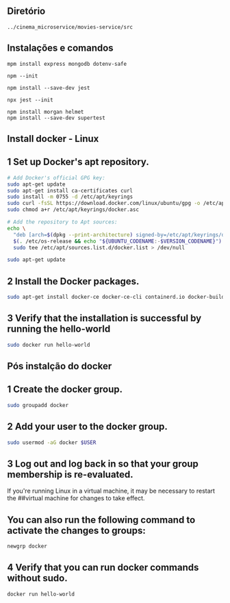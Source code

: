 ## Diretório

```nodejs
../cinema_microservice/movies-service/src
```

## Instalações e comandos

```nodejs
mpm install express mongodb dotenv-safe

npm --init

npm install --save-dev jest

npx jest --init

npm install morgan helmet
npm install --save-dev supertest
```

## Install docker - Linux

## 1 Set up Docker's apt repository.

```bash
# Add Docker's official GPG key:
sudo apt-get update
sudo apt-get install ca-certificates curl
sudo install -m 0755 -d /etc/apt/keyrings
sudo curl -fsSL https://download.docker.com/linux/ubuntu/gpg -o /etc/apt/keyrings/docker.asc
sudo chmod a+r /etc/apt/keyrings/docker.asc

# Add the repository to Apt sources:
echo \
  "deb [arch=$(dpkg --print-architecture) signed-by=/etc/apt/keyrings/docker.asc] https://download.docker.com/linux/ubuntu \
  $(. /etc/os-release && echo "${UBUNTU_CODENAME:-$VERSION_CODENAME}") stable" | \
  sudo tee /etc/apt/sources.list.d/docker.list > /dev/null

sudo apt-get update
```

## 2 Install the Docker packages.

```bash
sudo apt-get install docker-ce docker-ce-cli containerd.io docker-buildx-plugin docker-compose-plugin
```

## 3 Verify that the installation is successful by running the hello-world

```bash
sudo docker run hello-world
```

## Pós instalção do docker

## 1 Create the docker group.

```bash
sudo groupadd docker
```

## 2 Add your user to the docker group.

```bash
sudo usermod -aG docker $USER
```

## 3 Log out and log back in so that your group membership is re-evaluated.

If you're running Linux in a virtual machine, it may be necessary to restart the ##virtual machine for changes to take effect.

## You can also run the following command to activate the changes to groups:

```bash
newgrp docker
```

## 4 Verify that you can run docker commands without sudo.

```bash
docker run hello-world
```
